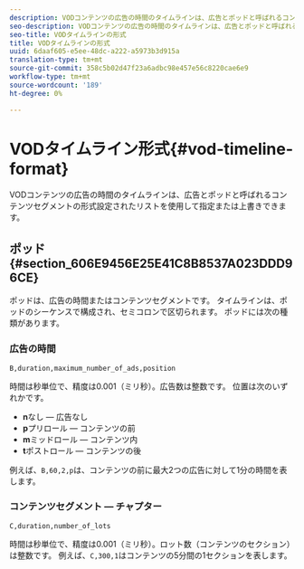 ```yaml
---
description: VODコンテンツの広告の時間のタイムラインは、広告とポッドと呼ばれるコンテンツセグメントの形式設定されたリストを使用して指定または上書きできます。
seo-description: VODコンテンツの広告の時間のタイムラインは、広告とポッドと呼ばれるコンテンツセグメントの形式設定されたリストを使用して指定または上書きできます。
seo-title: VODタイムラインの形式
title: VODタイムラインの形式
uuid: 6daaf605-e5ee-48dc-a222-a5973b3d915a
translation-type: tm+mt
source-git-commit: 358c5b02d47f23a6adbc98e457e56c8220cae6e9
workflow-type: tm+mt
source-wordcount: '189'
ht-degree: 0%

---
```



# VODタイムライン形式{#vod-timeline-format}

VODコンテンツの広告の時間のタイムラインは、広告とポッドと呼ばれるコンテンツセグメントの形式設定されたリストを使用して指定または上書きできます。

## ポッド{#section_606E9456E25E41C8B8537A023DDD96CE}

ポッドは、広告の時間またはコンテンツセグメントです。 タイムラインは、ポッドのシーケンスで構成され、セミコロンで区切られます。 ポッドには次の種類があります。

### 広告の時間

```
B,duration,maximum_number_of_ads,position
```

時間は秒単位で、精度は0.001（ミリ秒）。広告数は整数です。 位置は次のいずれかです。
* **n**なし — 広告なし
* **p**プリロール — コンテンツの前
* **m**ミッドロール — コンテンツ内
* **t**&#x200B;ポストロール — コンテンツの後

例えば、`B,60,2,p`は、コンテンツの前に最大2つの広告に対して1分の時間を表します。

### コンテンツセグメント — チャプター

```
C,duration,number_of_lots
```

時間は秒単位で、精度は0.001（ミリ秒）。ロット数（コンテンツのセクション）は整数です。 例えば、`C,300,1`はコンテンツの5分間の1セクションを表します。